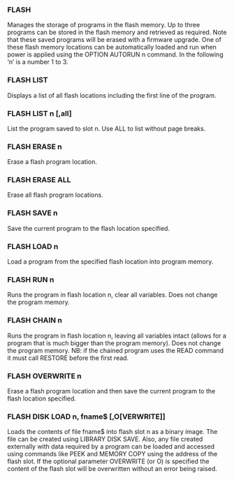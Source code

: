 

### FLASH

Manages the storage of programs in the flash memory. Up to three programs can be stored in the flash memory and retrieved as required. Note that these saved programs will be erased with a firmware upgrade. One of these flash memory locations can be automatically loaded and run when power is applied using the OPTION AUTORUN n command. In the following ‘n’ is a number 1 to 3.

### FLASH LIST

Displays a list of all flash locations including the first line of the program.

### FLASH LIST n [,all]

List the program saved to slot n. Use ALL to list without page breaks.

### FLASH ERASE n

Erase a flash program location.

### FLASH ERASE ALL

Erase all flash program locations.

### FLASH SAVE n

Save the current program to the flash location specified.

### FLASH LOAD n

Load a program from the specified flash location into program memory.

### FLASH RUN n

Runs the program in flash location n, clear all variables. Does not change the program memory.

### FLASH CHAIN n

Runs the program in flash location n, leaving all variables intact (allows for a program that is much bigger than the program memory). Does not change the program memory. NB: if the chained program uses the READ command it must call RESTORE before the first read.

### FLASH OVERWRITE n

Erase a flash program location and then save the current program to the flash location specified.

### FLASH DISK LOAD n, fname$ [,O[VERWRITE]]

Loads the contents of file fname$ into flash slot n as a binary image. The file can be created using LIBRARY DISK SAVE. Also, any file created externally with data required by a program can be loaded and accessed using commands like PEEK and MEMORY COPY using the address of the flash slot. If the optional parameter OVERWRITE (or O) is specified the content of the flash slot will be overwritten without an error being raised.